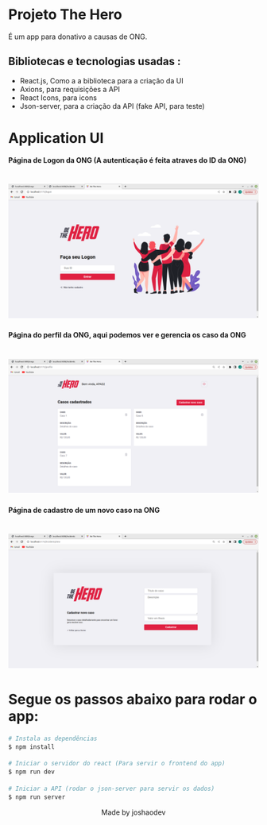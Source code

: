 # Projeto The Hero
<p>É um app para donativo a causas de ONG.</p>

## Bibliotecas e tecnologias usadas :
<ul>
<li>React.js, Como a a biblioteca para a criação da UI</li>
<li>Axions, para requisições a API</li>
<li>React Icons, para icons</li>
<li>Json-server, para a criação da API (fake API, para teste)</li>
</ul>

# Application UI
<strong>Página de Logon da ONG (A autenticação é feita atraves do ID da ONG)</strong>
<h1 align="center">
    <img alt="Github_users" title="Github_users" src="https://github.com/joshaodev/the-hero-app/blob/main/screenshots/logon.png" />
</h1>

<strong>Página do perfil da ONG, aqui podemos ver e gerencia os caso da ONG</strong>
<h1 align="center">
    <img alt="Github_users" title="Github_users" src="https://github.com/joshaodev/the-hero-app/blob/main/screenshots/profile.png" />
</h1>

<strong>Página de cadastro de um novo caso na ONG</strong>
<h1 align="center">
    <img alt="Github_users" title="Github_users" src="https://github.com/joshaodev/the-hero-app/blob/main/screenshots/new-incident-register.png" />
</h1>


# Segue os passos abaixo para rodar o app:
```bash
# Instala as dependências
$ npm install

# Iniciar o servidor do react (Para servir o frontend do app)
$ npm run dev

# Iniciar a API (rodar o json-server para servir os dados)
$ npm run server
```


<p align="center">Made by joshaodev</p>





